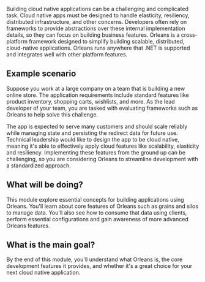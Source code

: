 Building cloud native applications can be a challenging and complicated task. Cloud native apps must be designed to handle elasticity, resiliency, distributed infrastructure, and other concerns. Developers often rely on frameworks to provide abstractions over these internal implementation details, so they can focus on building business features. Orleans is a cross-platform framework designed to simplify building scalable, distributed, cloud-native applications. Orleans runs anywhere that .NET is supported and integrates well with other platform features.

## Example scenario

Suppose you work at a large company on a team that is building a new online store. The application requirements include standard features like product inventory, shopping carts, wishlists, and more. As the lead developer of your team, you are tasked with evaluating frameworks such as Orleans to help solve this challenge.

The app is expected to serve many customers and should scale reliably while managing state and persisting the redirect data for future use. Technical leadership would like to design the app to be cloud native, meaning it's able to effectively apply cloud features like scalability, elasticity and resiliency. Implementing these features from the ground up can be challenging, so you are considering Orleans to streamline development with a standardized approach.

## What will be doing?

This module explore essential concepts for building applications using Orleans. You'll learn about core features of Orleans such as grains and silos to manage data. You'll also see how to consume that data using clients, perform essential configurations and gain awareness of more advanced Orleans features.

## What is the main goal?

By the end of this module, you'll understand what Orleans is, the core development features it provides, and whether it's a great choice for your next cloud native application.
